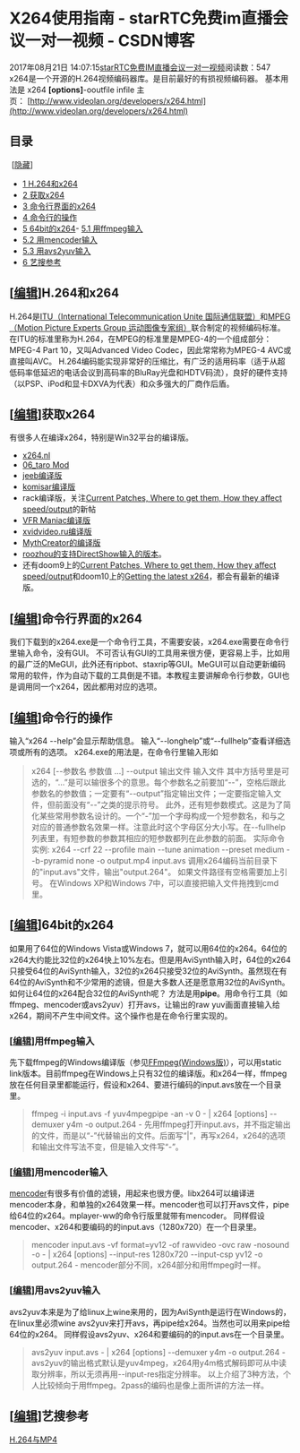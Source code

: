 # X264使用指南 - starRTC免费im直播会议一对一视频 - CSDN博客
2017年08月21日 14:07:15[starRTC免费IM直播会议一对一视频](https://me.csdn.net/elesos)阅读数：547
x264是一个开源的H.264视频编码器库。是目前最好的有损视频编码器。
基本用法是
x264 **[**options**]**-ooutfile infile
主页： [http://www.videolan.org/developers/x264.html](http://www.videolan.org/developers/x264.html)
## 目录
 [[隐藏](http://192.168.1.100/elesos_com/index.php?title=X264%E4%BD%BF%E7%94%A8%E6%8C%87%E5%8D%97#)] 
- [1 H.264和x264](http://192.168.1.100/elesos_com/index.php?title=X264%E4%BD%BF%E7%94%A8%E6%8C%87%E5%8D%97#H.264.E5.92.8Cx264)
- [2 获取x264](http://192.168.1.100/elesos_com/index.php?title=X264%E4%BD%BF%E7%94%A8%E6%8C%87%E5%8D%97#.E8.8E.B7.E5.8F.96x264)
- [3 命令行界面的x264](http://192.168.1.100/elesos_com/index.php?title=X264%E4%BD%BF%E7%94%A8%E6%8C%87%E5%8D%97#.E5.91.BD.E4.BB.A4.E8.A1.8C.E7.95.8C.E9.9D.A2.E7.9A.84x264)
- [4 命令行的操作](http://192.168.1.100/elesos_com/index.php?title=X264%E4%BD%BF%E7%94%A8%E6%8C%87%E5%8D%97#.E5.91.BD.E4.BB.A4.E8.A1.8C.E7.9A.84.E6.93.8D.E4.BD.9C)
- [5 64bit的x264](http://192.168.1.100/elesos_com/index.php?title=X264%E4%BD%BF%E7%94%A8%E6%8C%87%E5%8D%97#64bit.E7.9A.84x264)- [5.1 用ffmpeg输入](http://192.168.1.100/elesos_com/index.php?title=X264%E4%BD%BF%E7%94%A8%E6%8C%87%E5%8D%97#.E7.94.A8ffmpeg.E8.BE.93.E5.85.A5)
- [5.2 用mencoder输入](http://192.168.1.100/elesos_com/index.php?title=X264%E4%BD%BF%E7%94%A8%E6%8C%87%E5%8D%97#.E7.94.A8mencoder.E8.BE.93.E5.85.A5)
- [5.3 用avs2yuv输入](http://192.168.1.100/elesos_com/index.php?title=X264%E4%BD%BF%E7%94%A8%E6%8C%87%E5%8D%97#.E7.94.A8avs2yuv.E8.BE.93.E5.85.A5)
- [6 艺搜参考](http://192.168.1.100/elesos_com/index.php?title=X264%E4%BD%BF%E7%94%A8%E6%8C%87%E5%8D%97#.E8.89.BA.E6.90.9C.E5.8F.82.E8.80.83)
## [[编辑](http://192.168.1.100/elesos_com/index.php?title=X264%E4%BD%BF%E7%94%A8%E6%8C%87%E5%8D%97&action=edit&section=1)]H.264和x264
H.264是[ITU（International Telecommunication Unite 国际通信联盟）](http://www.itu.int/)和[MPEG（Motion
 Picture Experts Group 运动图像专家组）](http://www.mpeg.org/)联合制定的视频编码标准。在ITU的标准里称为H.264，在MPEG的标准里是MPEG-4的一个组成部分：MPEG-4 Part 10，又叫Advanced Video Codec，因此常常称为MPEG-4 AVC或直接叫AVC。
H.264编码能实现非常好的压缩比，有广泛的适用码率（适于从超低码率低延迟的电话会议到高码率的BluRay光盘和HDTV码流），良好的硬件支持（以PSP、iPod和显卡DXVA为代表）和众多强大的厂商作后盾。
## [[编辑](http://192.168.1.100/elesos_com/index.php?title=X264%E4%BD%BF%E7%94%A8%E6%8C%87%E5%8D%97&action=edit&section=2)]获取x264
有很多人在编译x264，特别是Win32平台的编译版。
- [x264.nl](http://x264.nl/x264_main.php)
- [06_taro Mod](http://tmod.nmm-hd.org/)
- [jeeb编译版](http://x264.fushizen.eu/)
- [komisar编译版](http://komisar.gin.by/)
- rack编译版，关注[Current Patches, Where to get them, How they affect speed/output](http://forum.doom9.org/showthread.php?t=130364)的新帖
- [VFR Maniac编译版](http://vfrmaniac.fushizen.eu/x264/)
- [xvidvideo.ru编译版](http://www.xvidvideo.ru/x264-video-codec/)
- [MythCreator的编译版](http://www.nmm-hd.org/x264/)
- [roozhou的支持DirectShow输入的版本](http://sourceforge.net/projects/direct264/)。
- 还有doom9上的[Current Patches, Where to get them, How they affect speed/output](http://forum.doom9.org/showthread.php?t=130364)和doom10上的[Getting
 the latest x264](http://doom10.org/index.php?topic=3.0)，都会有最新的编译版。
## [[编辑](http://192.168.1.100/elesos_com/index.php?title=X264%E4%BD%BF%E7%94%A8%E6%8C%87%E5%8D%97&action=edit&section=3)]命令行界面的x264
我们下载到的x264.exe是一个命令行工具，不需要安装，x264.exe需要在命令行里输入命令，没有GUI。
不可否认有GUI的工具用来很方便，更容易上手，比如用的最广泛的MeGUI，此外还有ripbot、staxrip等GUI。MeGUI可以自动更新编码常用的软件，作为自动下载的工具倒是不错。本教程主要讲解命令行参数，GUI也是调用同一个x264，因此都用对应的选项。
## [[编辑](http://192.168.1.100/elesos_com/index.php?title=X264%E4%BD%BF%E7%94%A8%E6%8C%87%E5%8D%97&action=edit&section=4)]命令行的操作
输入“x264 --help”会显示帮助信息。
输入“--longhelp”或“--fullhelp”查看详细选项或所有的选项。
x264.exe的用法是，在命令行里输入形如
>x264 [--参数名 参数值 ...] --output 输出文件 输入文件
其中方括号里是可选的，“...”是可以输很多个的意思。每个参数名之前要加“--”，空格后跟此参数名的参数值；一定要有“--output”指定输出文件；一定要指定输入文件，但前面没有“--”之类的提示符号。
此外，还有短参数模式。这是为了简化某些常用参数名设计的。一个“-”加一个字母构成一个短参数名，和与之对应的普通参数名效果一样。注意此时这个字母区分大小写。在--fullhelp列表里，有短参数的参数其相应的短参数都列在此参数的前面。
实际命令实例:
>x264 --crf 22 --profile main --tune animation --preset medium --b-pyramid none -o output.mp4 input.avs
调用x264编码当前目录下的"input.avs"文件，输出"output.264"。
如果文件路径有空格需要加上引号。
在Windows XP和Windows 7中，可以直接把输入文件拖拽到cmd里。
## [[编辑](http://192.168.1.100/elesos_com/index.php?title=X264%E4%BD%BF%E7%94%A8%E6%8C%87%E5%8D%97&action=edit&section=5)]64bit的x264
如果用了64位的Windows Vista或Windows 7，就可以用64位的x264。64位的x264大约能比32位的x264快上10%左右。但是用AviSynth输入时，64位的x264只接受64位的AviSynth输入，32位的x264只接受32位的AviSynth。虽然现在有64位的AviSynth和不少常用的滤镜，但是大多数人还是愿意用32位的AviSynth。如何让64位的x264配合32位的AviSynth呢？
方法是用**pipe**。用命令行工具（如ffmpeg、mencoder或avs2yuv）打开avs，让输出的raw yuv画面直接输入给x264，期间不产生中间文件。这个操作也是在命令行里实现的。
### [[编辑](http://192.168.1.100/elesos_com/index.php?title=X264%E4%BD%BF%E7%94%A8%E6%8C%87%E5%8D%97&action=edit&section=6)]用ffmpeg输入
先下载ffmpeg的Windows编译版（参见[FFmpeg(Windows版)](http://192.168.1.100/elesos_com/index.php?title=FFmpeg(Windows%E7%89%88)&action=edit&redlink=1)），可以用static
 link版本。目前ffmpeg在Windows上只有32位的编译版。和x264一样，ffmpeg放在任何目录里都能运行，假设和x264、要进行编码的input.avs放在一个目录里。
>ffmpeg -i input.avs -f yuv4mpegpipe -an -v 0 - | x264 [options] --demuxer y4m -o output.264 -
先用ffmpeg打开input.avs，并不指定输出的文件，而是以“-”代替输出的文件。后面写“|”，再写x264，x264的选项和输出文件写法不变，但是输入文件写“-”。
### [[编辑](http://192.168.1.100/elesos_com/index.php?title=X264%E4%BD%BF%E7%94%A8%E6%8C%87%E5%8D%97&action=edit&section=7)]用mencoder输入
[mencoder](http://192.168.1.100/elesos_com/index.php?title=Mencoder&action=edit&redlink=1)有很多有价值的滤镜，用起来也很方便。libx264可以编译进mencoder本身，和单独的x264效果一样。mencoder也可以打开avs文件，pipe给64位的x264。mplayer-ww的命令行版里就带有mencoder。
同样假设mencoder、x264和要编码的的input.avs（1280x720）在一个目录里。
>mencoder input.avs -vf format=yv12 -of rawvideo -ovc raw -nosound -o - | x264 [options] --input-res 1280x720 --input-csp yv12 -o output.264 - 
mencoder部分不同，x264部分和用ffmpeg时一样。
### [[编辑](http://192.168.1.100/elesos_com/index.php?title=X264%E4%BD%BF%E7%94%A8%E6%8C%87%E5%8D%97&action=edit&section=8)]用avs2yuv输入
avs2yuv本来是为了给linux上wine来用的，因为AviSynth是运行在Windows的，在linux里必须wine avs2yuv来打开avs，再pipe给x264。当然也可以用来pipe给64位的x264。
同样假设avs2yuv、x264和要编码的的input.avs在一个目录里。
>avs2yuv input.avs - | x264 [options] --demuxer y4m -o output.264 -
avs2yuv的输出格式默认是yuv4mpeg，x264用y4m格式解码即可从中读取分辨率，所以无须再用--input-res指定分辨率。
以上介绍了3种方法，个人比较倾向于用ffmpeg。2pass的编码也是像上面所讲的方法一样。
## [[编辑](http://192.168.1.100/elesos_com/index.php?title=X264%E4%BD%BF%E7%94%A8%E6%8C%87%E5%8D%97&action=edit&section=9)]艺搜参考
[H.264与MP4](http://192.168.1.100/elesos_com/index.php?title=H.264%E4%B8%8EMP4&action=edit&redlink=1)
